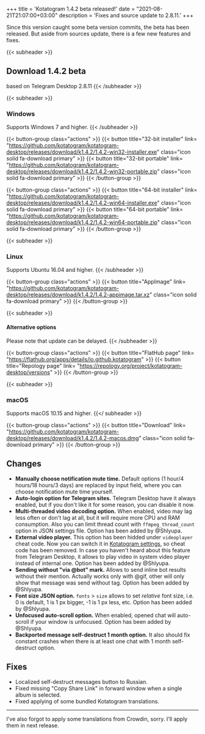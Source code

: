 +++
title = 'Kotatogram 1.4.2 beta released!'
date = "2021-08-21T21:07:00+03:00"
description = 'Fixes and source update to 2.8.11.'
+++

Since this version caught some beta version commits, the beta has been released. But aside from sources update, there is a few new features and fixes.

{{< subheader >}}
## Download 1.4.2 beta
based on Telegram Desktop 2.8.11
{{< /subheader >}}

{{< subheader >}}
### Windows
Supports Windows 7 and higher. 
{{< /subheader >}}

{{< button-group class="actions" >}}
    {{< button title="32-bit installer" link= "https://github.com/kotatogram/kotatogram-desktop/releases/download/k1.4.2/1.4.2-win32-installer.exe" class="icon solid fa-download primary" >}}
    {{< button title="32-bit portable" link= "https://github.com/kotatogram/kotatogram-desktop/releases/download/k1.4.2/1.4.2-win32-portable.zip" class="icon solid fa-download primary" >}}
{{< /button-group >}}

{{< button-group class="actions" >}}
    {{< button title="64-bit installer" link= "https://github.com/kotatogram/kotatogram-desktop/releases/download/k1.4.2/1.4.2-win64-installer.exe" class="icon solid fa-download primary" >}}
    {{< button title="64-bit portable" link= "https://github.com/kotatogram/kotatogram-desktop/releases/download/k1.4.2/1.4.2-win64-portable.zip" class="icon solid fa-download primary" >}}
{{< /button-group >}}

{{< subheader >}}
### Linux
Supports Ubuntu 16.04 and higher. 
{{< /subheader >}}

{{< button-group class="actions" >}}
    {{< button title="AppImage" link= "https://github.com/kotatogram/kotatogram-desktop/releases/download/k1.4.2/1.4.2-appimage.tar.xz" class="icon solid fa-download primary" >}}
{{< /button-group >}}

{{< subheader >}}
#### Alternative options
Please note that update can be delayed.
{{< /subheader >}}

{{< button-group class="actions" >}}
    {{< button title="FlatHub page" link= "https://flathub.org/apps/details/io.github.kotatogram" >}}
    {{< button title="Repology page" link= "https://repology.org/project/kotatogram-desktop/versions" >}}
{{< /button-group >}}

{{< subheader >}}
### macOS
Supports macOS 10.15 and higher. 
{{</ subheader >}}

{{< button-group class="actions" >}}
    {{< button title="Download" link= "https://github.com/kotatogram/kotatogram-desktop/releases/download/k1.4.2/1.4.2-macos.dmg" class="icon solid fa-download primary" >}}
{{< /button-group >}}

## Changes

* **Manually choose notification mute time.** Default options (1 hour/4 hours/18 hours/3 days) are replaced by input field, where you can choose notification mute time yourself.
* **Auto-login option for Telegram sites.** Telegram Desktop have it always enabled, but if you don't like it for some reason, you can disable it now.
* **Multi-threaded video decoding option.** When enabled, video may lag less often or don't lag at all, but it will require more CPU and RAM consumption. Also you can limit thread count with `ffmpeg_thread_count` option in JSON settings file. Option has been added by @Shlyupa.
* **External video player.** This option has been hidded under `videoplayer` cheat code. Now you can switch it in [Kotatogram settings](tg://settings/kotato), so cheat code has been removed. In case you haven't heard about this feature from Telegram Desktop, it allows to play video in system video player instead of internal one. Option has been added by @Shlyupa.
* **Sending without "via @bot" mark.** Allows to send inline bot results without their mention. Actually works only with @gif, other will only show that message was send without tag. Option has been added by @Shlyupa.
* **Font size JSON option.** `fonts` > `size` allows to set _relative_ font size, i.e. 0 is default, 1 is 1 px bigger, -1 is 1 px less, etc. Option has been added by @Shlyupa.
* **Unfocused auto-scroll option.** When enabled, opened chat will auto-scroll if your window is unfocused. Option has been added by @Shlyupa.
* **Backported message self-destruct 1 month option.** It also should fix constant crashes when there is at least one chat with 1 month self-destruct option.

## Fixes

* Localized self-destruct messages button to Russian.
* Fixed missing "Copy Share Link" in forward window when a single album is selected.
* Fixed applying of some bundled Kotatogram translations.

---

I've also forgot to apply some translations from Crowdin, sorry. I'll apply them in next release.

